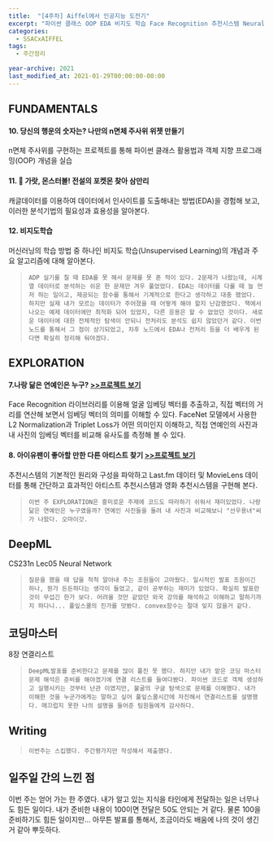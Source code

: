 ```yaml
---
title:  "[4주차] Aiffel에서 인공지능 도전기"
excerpt: "파이썬 클래스 OOP EDA 비지도 학습 Face Recognition 추천시스템 Neural Network 연결리스트"
categories:
  - SSACxAIFFEL
tags:
  - 주간정리

year-archive: 2021
last_modified_at: 2021-01-29T00:00:00-00:00
---
```



## FUNDAMENTALS
#### 10. 당신의 행운의 숫자는? 나만의 n면체 주사위 위젯 만들기
n면체 주사위를 구현하는 프로젝트를 통해 파이썬 클래스 활용법과 객체 지향 프로그래밍(OOP) 개념을 실습
#### 11. 🦄 가랏, 몬스터볼! 전설의 포켓몬 찾아 삼만리
캐글데이터를 이용하여 데이터에서 인사이트를 도출해내는 방법(EDA)을 경험해 보고, 이러한 분석기법의 필요성과 효용성을 알아본다.
#### 12. 비지도학습
머신러닝의 학습 방법 중 하나인 비지도 학습(Unsupervised Learning)의 개념과 주요 알고리즘에 대해 알아본다.
>`ADP 실기를 칠 때 EDA를 못 해서 문제를 못 푼 적이 있다. 2문제가 나왔는데, 시계열 데이터로 분석하는 쉬운 한 문제만 겨우 풀었었다.
EDA는 데이터를 다룰 때 늘 먼저 하는 일이고, 제공되는 함수를 통해서 기계적으로 한다고 생각하고 대충 했었다. 하지만 실제 내가 모르는 데이터가 주어졌을 때 어떻게 해야 할지 난감했었다. 책에서 나오는 예제 데이터에만 최적화 되어 있었지, 다른 응용은 할 수 없었던 것이다. 새로운 데이터에 대한 전체적인 탐색이 안되니 전처리도 분석도 쉽지 않았던거 같다. 이번 노드를 통해서 그 점이 상기되었고, 차후 노드에서 EDA나 전처리 등을 더 배우게 된다면 확실히 정리해 둬야겠다.`

## EXPLORATION  
#### 7.나랑 닮은 연예인은 누구? [>>프로젝트 보기](https://github.com/adele2020/ssacxaiffel/blob/main/%5BE7%5D_image_embedding.ipynb)  
Face Recognition 라이브러리를 이용해 얼굴 임베딩 벡터를 추출하고, 직접 벡터의 거리를 연산해 보면서 임베딩 벡터의 의미를 이해할 수 있다. FaceNet 모델에서 사용한 L2 Normalization과 Triplet Loss가 어떤 의미인지 이해하고, 직접 연예인의 사진과 내 사진의 임베딩 벡터를 비교해 유사도를 측정해 볼 수 있다.
#### 8. 아이유팬이 좋아할 만한 다른 아티스트 찾기 [>>프로젝트 보기](https://github.com/adele2020/ssacxaiffel/blob/main/%5BE8%5D_recommender_movielens.ipynb)  
추천시스템의 기본적인 원리와 구성을 파악하고 Last.fm 데이터 및 MovieLens 데이터를 통해 간단하고 효과적인 아티스트 추천시스템과 영화 추천시스템을 구현해 본다.
>`이번 주 EXPLORATION은 흥미로운 주제에 코드도 따라하기 쉬워서 재미있었다. 나랑 닮은 연예인은 누구였을까? 연예인 사진들을 돌려 내 사진과 비교해보니 "선우용녀"씨가 나왔다. 오마이갓.`

## DeepML   
CS231n Lec05 Neural Network
>`질문을 했을 때 답을 척척 알아내 주는 조원들이 고마웠다. 일시적인 발표 조원이긴 하나, 뭔가 든든하다는 생각이 들었고, 같이 공부하는 재미가 있었다. 확실히 발표란 것이 무섭긴 한가 보다. 어려울 것만 같았던 외국 강의를 해석하고 이해하고 말하기까지 하다니... 풀잎스쿨의 진가를 맛봤다. convex함수는 절대 잊지 않을거 같다.`

## 코딩마스터   
8장 연결리스트
>`DeepML발표를 준비한다고 문제를 많이 풀진 못 했다. 하지만 내가 맡은 코딩 마스터 문제 해석은 준비를 해야겠기에 연결 리스트를 들여다봤다. 파이썬 코드로 객체 생성하고 실행시키는 것부터 난관 이였지만, 불굴의 구글 탐색으로 문제를 이해했다. 내가 이해한 것을 누군가에게는 말하고 싶어 풀잎스쿨시간에 자진해서 연결리스트를 설명했다. 매끄럽지 못한 나의 설명을 들어준 팀원들에게 감사하다.`

## Writing
>`이번주는 스킵했다. 주간평가지만 작성해서 제출했다.`

## 일주일 간의 느낀 점
이번 주는 얻어 가는 한 주였다. 내가 알고 있는 지식을 타인에게 전달하는 일은 너무나도 힘든 일이다. 내가 준비한 내용이 100이면 전달은 50도 안되는 거 같다. 물론 100을 준비하기도 힘든 일이지만... 아무튼 발표를 통해서, 조금이라도 배움에 나의 것이 생긴 거 같아 뿌듯하다.  
